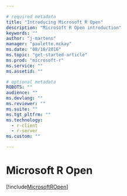 ```yaml
---

# required metadata
title: "Introducing Microsoft R Open"
description: "Microsoft R Open introduction"
keywords: ""
author: "j-martens"
manager: "paulette.mckay"
ms.date: "08/16/2016"
ms.topic: "get-started-article"
ms.prod: "microsoft-r"
ms.service: ""
ms.assetid: ""

# optional metadata
ROBOTS: ""
audience: ""
ms.devlang: ""
ms.reviewer: ""
ms.suite: ""
ms.tgt_pltfrm: ""
ms.technology: 
  - r-client
  - r-server
ms.custom: ""

---
```


# Microsoft R Open

[!include[MicrosoftROpen](./includes/r-open/mro-intro.md)]